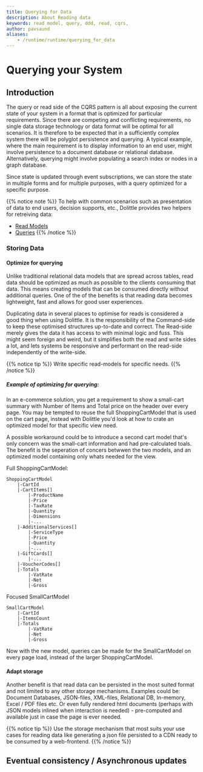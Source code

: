 ```yaml
---
title: Querying for Data
description: About Reading data
keywords: read model, query, ddd, read, cqrs,  
author: pavsaund
aliases:
    - /runtime/runtime/querying_for_data
---
```



# Querying your System

## Introduction
The query or read side of the CQRS pattern is all about exposing the current state of your system in a format that is optimized for particular requirements. Since there are competing and conflicting requirements, no single data storage technology or data format will be optimal for all scenarios. It is therefore to be expected that in a sufficiently complex system there will be polyglot persistence and querying. A typical example, where the main requirement is to display information to an end user, might involve persistence to a document database or relational database. Alternatively, querying might involve populating a search index or nodes in a graph database.

Since state is updated through event subscriptions, we can store the state in multiple forms and for multiple purposes, with a query optimized for a specific purpose.

{{% notice note %}}
To help with common scenarios such as presentation of data to end users, decision supports, etc., Dolittle provides two helpers for retreiving data:
 
 - [Read Models](https://github.com/dolittle/Runtime/tree/master/Documentation/read/read_model.md)
 - [Queries](https://github.com/dolittle/Runtime/tree/master/Documentation/read/query.md)
{{% /notice %}}

### Storing Data 
#### Optimize for querying
Unlike traditional relational data models that are spread across tables, read data should be optimized as much as possible to the clients consuming that data. This means creating models that can be consumed directly without additional queries. One of the of the benefits is that reading data becomes lightweight, fast and allows for good user experiences.

Duplicating data in several places to optimise for reads is considered a good thing when using Dolittle. It is the responsibility of the Command-side to keep these optimised structures up-to-date and correct. The Read-side merely gives the data it has access to with minimal logic and fuss. This might seem foreign and weird, but it simplifies both the read and write sides a lot, and lets systems be responsive and performant on the read-side independently of the write-side.

{{% notice tip %}}
Write specific read-models for specific needs.
{{% /notice %}}

##### Example of optimizing for querying:
In an e-commerce solution, you get a requirement to show a small-cart summary with Number of Items and Total price on the header over every page. You may be tempted to reuse the full ShoppingCartModel that is used on the cart page, instead with Dolittle you'd look at how to crate an optimized model for that specific view need.

A possible workaround could be to introduce a second cart model that's only concern was the small-cart information and had pre-calculated toals. The benefit is the seperation of concers betwwen the two models, and an optimized model containing only whats needed for the view.

Full ShoppingCartModel:
```
ShoppingCartModel
    |-CartId
    |-CartItems[]
        |-ProductName
        |-Price
        |-TaxRate
        |-Quantity
        |-Dimensions
        |-...
    |-AdditionalServices[]
        |-ServiceType
        |-Price
        |-Quantity
        |-...
    |-GiftCards[]
        |-...
    |-VoucherCodes[]
    |-Totals
        |-VatRate
        |-Net
        |-Gross
```

Focused SmallCartModel
```
SmallCartModel
    |-CartId
    |-ItemsCount
    |-Totals
        |-VatRate
        |-Net
        |-Gross
```

Now with the new model, queries can be made for the SmallCartModel on every page load, instead of the larger ShoppingCartModel.



#### Adapt storage
Another benefit is that read data can be persisted in the most suited format and not limited to any other storage mechanisms. Examples could be: Document Databases, JSON-files, XML-files, Relational DB, In-memory, Excel / PDF files etc. Or even fully rendered html documents (perhaps with JSON models inlined when interaction is needed) - pre-computed and available just in case the page is ever needed.

{{% notice tip %}}
Use the storage mechanism that most suits your use cases for reading data like generating a json file persisted to a CDN ready to be consumed by a web-frontend.
{{% /notice %}}


## Eventual consistency / Asynchronous updates


